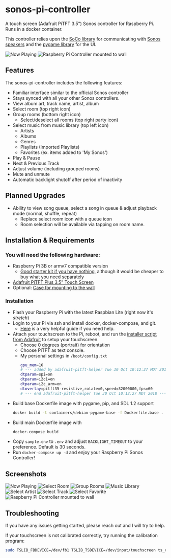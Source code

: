 # sonos-pi-controller
A touch screen (Adafruit PiTFT 3.5") Sonos controller for Raspberry Pi. Runs in a docker container.

This controller relies upon the [SoCo library](https://github.com/SoCo/SoCo) for communicating with [Sonos speakers](https://www.sonos.com/en-us/system) and the [pygame library](https://github.com/pygame/pygame) for the UI.

![Now Playing](./resources/screenshots/sonospi.gif)
![Raspberry Pi Controller mounted to wall](./resources/screenshots/controller-mounted.jpg)

## Features
The sonos-pi-controller includes the following features:

* Familiar interface similar to the official Sonos controller
* Stays synced with all your other Sonos controllers.
* View album art, track name, artist, album
* Select room (top right icon)
* Group rooms (bottom right icon)
  * Select/deselect all rooms (top right party icon)
* Select music from music library (top left icon)
  * Artists
  * Albums
  * Genres
  * Playlists (Imported Playlists)
  * Favorites (ex. items added to 'My Sonos')
* Play & Pause
* Next & Previous Track
* Adjust volume (including grouped rooms)
* Mute and unmute
* Automatic backlight shutoff after period of inactivity

## Planned Upgrades
* Ability to view song queue, select a song in queue & adjust playback mode (normal, shuffle, repeat)
  * Replace select room icon with a queue icon
  * Room selection will be available via tapping on room name.

## Installation & Requirements
### You will need the following hardware:

* Raspberry Pi 3B or armv7 compatible version
  * [Good starter kit if you have nothing](https://www.amazon.com/CanaKit-Raspberry-Starter-Premium-Black/dp/B07BCC8PK7), although it would be cheaper to buy what you need separately
* [Adafruit PiTFT Plus 3.5" Touch Screen](https://www.amazon.com/PiTFT-Plus-480x320-Touchscreen-Raspberry/dp/B017PDWNKE)
* Optional: [Case for mounting to the wall](https://www.amazon.com/gp/product/B07GPV61CJ)

### Installation

* Flash your Raspberry Pi with the latest Raspbian Lite (right now it's *stretch*)
* Login to your Pi via ssh and install docker, docker-compose, and git.
  * [Here](https://www.bargelt.com/setting-up-a-headless-raspberry-pi-with-ssh-docker-docker-compose-git/) is a very helpful guide if you need help.
* Attach your touchscreen to the Pi, reboot, and run the [installer script from Adafruit](https://learn.adafruit.com/adafruit-pitft-3-dot-5-touch-screen-for-raspberry-pi/easy-install-2) to setup your touchscreen.
  * Choose 0 degrees (portrait) for orientation
  * Choose PiTFT as text console.
  * My personal settings in `/boot/config.txt`
    ```bash
    gpu_mem=16
    # --- added by adafruit-pitft-helper Tue 30 Oct 10:12:27 MDT 2018 ---
    dtparam=spi=on
    dtparam=i2c1=on
    dtparam=i2c_arm=on
    dtoverlay=pitft35-resistive,rotate=0,speed=32000000,fps=60
    # --- end adafruit-pitft-helper Tue 30 Oct 10:12:27 MDT 2018 ---
    ```
* Build base Dockerfile image with pygame, pip, and SDL 1.2 support
  ```bash
  docker build -t containers/debian-pygame-base -f Dockerfile.base .
  ```
* Build main Dockerfile image with
  ```bash
  docker-compose build
  ```
* Copy `sample.env` to `.env` and adjust `BACKLIGHT_TIMEOUT` to your preference. Default is 30 seconds.
* Run `docker-compose up -d` and enjoy your Raspberry Pi Sonos Controller!

## Screenshots
![Now Playing](./resources/screenshots/now_playing.png)
![Select Room](./resources/screenshots/room_select.png)
![Group Rooms](./resources/screenshots/group_rooms.png)
![Music Library](./resources/screenshots/music_library.png)
![Select Artist](./resources/screenshots/artists.png)
![Select Track](./resources/screenshots/select_track.png)
![Select Favorite](./resources/screenshots/favorites.png)
![Raspberry Pi Controller mounted to wall](./resources/screenshots/controller-mounted.jpg)


## Troubleshooting
If you have any issues getting started, please reach out and I will try to help.

If your touchscreen is not calibrated correctly, try running the calibration program:
  ```bash
  sudo TSLIB_FBDEVICE=/dev/fb1 TSLIB_TSDEVICE=/dev/input/touchscreen ts_calibrate
  ```
